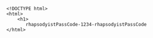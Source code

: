  <!-- HTML file -->
        <!DOCTYPE html>
        <html>
            <h1>
               rhapsodyistPassCode-1234-rhapsodyistPassCode
        </html>
